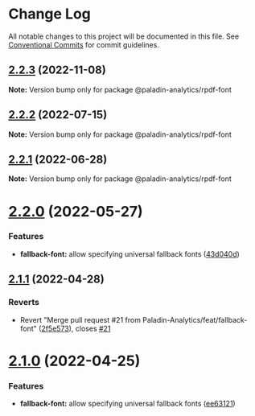 # Change Log

All notable changes to this project will be documented in this file.
See [Conventional Commits](https://conventionalcommits.org) for commit guidelines.

## [2.2.3](https://github.com/Paladin-Analytics/react-pdf/compare/@paladin-analytics/rpdf-font@2.2.2...@paladin-analytics/rpdf-font@2.2.3) (2022-11-08)

**Note:** Version bump only for package @paladin-analytics/rpdf-font





## [2.2.2](https://github.com/Paladin-Analytics/react-pdf/compare/@paladin-analytics/rpdf-font@2.2.1...@paladin-analytics/rpdf-font@2.2.2) (2022-07-15)

**Note:** Version bump only for package @paladin-analytics/rpdf-font





## [2.2.1](https://github.com/Paladin-Analytics/react-pdf/compare/@paladin-analytics/rpdf-font@2.2.0...@paladin-analytics/rpdf-font@2.2.1) (2022-06-28)

**Note:** Version bump only for package @paladin-analytics/rpdf-font





# [2.2.0](https://github.com/Paladin-Analytics/react-pdf/compare/@paladin-analytics/rpdf-font@2.1.1...@paladin-analytics/rpdf-font@2.2.0) (2022-05-27)


### Features

* **fallback-font:** allow specifying universal fallback fonts ([43d040d](https://github.com/Paladin-Analytics/react-pdf/commit/43d040dd70677fd871bd4b94bba0527cd18e5d77))





## [2.1.1](https://github.com/Paladin-Analytics/react-pdf/compare/@paladin-analytics/rpdf-font@2.1.0...@paladin-analytics/rpdf-font@2.1.1) (2022-04-28)


### Reverts

* Revert "Merge pull request #21 from Paladin-Analytics/feat/fallback-font" ([2f5e573](https://github.com/Paladin-Analytics/react-pdf/commit/2f5e573ede0fd4b48baa5188d79479b699a379f4)), closes [#21](https://github.com/Paladin-Analytics/react-pdf/issues/21)





# [2.1.0](https://github.com/Paladin-Analytics/react-pdf/compare/@paladin-analytics/rpdf-font@2.0.18...@paladin-analytics/rpdf-font@2.1.0) (2022-04-25)


### Features

* **fallback-font:** allow specifying universal fallback fonts ([ee63121](https://github.com/Paladin-Analytics/react-pdf/commit/ee6312122a8f12c6ab9646a24e3afe7046e427d6))
